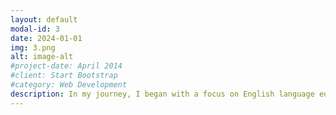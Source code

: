 ```yaml
---
layout: default
modal-id: 3
date: 2024-01-01
img: 3.png
alt: image-alt
#project-date: April 2014
#client: Start Bootstrap
#category: Web Development
description: In my journey, I began with a focus on English language education during my undergraduate studies at Ewha Womans University in South Korea. I then transitioned to the field of Linguistics during my time in Australia. My academic pursuits led me to further training in Linguistics at CUNY Graduate Center, culminating in the achievement of my Ph.D. in Linguistics. <br/><br/> Alongside my doctoral studies, I also engaged as a pre-doctoral researcher at Haskins Laboratories and completed a Masters in Communication Disorders.
---
```

